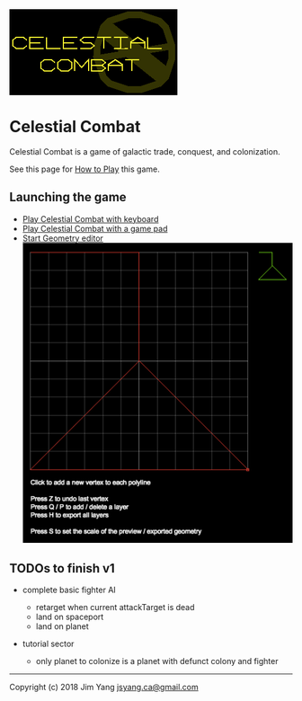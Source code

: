 <img src="how-to-play/title.png" align="center">

# Celestial Combat

Celestial Combat is a game of galactic trade, conquest, and colonization. 

See this page for [How to Play](src/how-to-play.md) this game.

## Launching the game

- [Play Celestial Combat with keyboard](http://jsyang.ca/celestial)
- [Play Celestial Combat with a game pad](http://jsyang.ca/celestial?gamepad)
- [Start Geometry editor](http://jsyang.ca/celestial?editor)<br><img src="how-to-play/editor.png">

## TODOs to finish v1

- complete basic fighter AI
    - retarget when current attackTarget is dead
    - land on spaceport
    - land on planet

- tutorial sector
    - only planet to colonize is a planet with defunct colony and fighter 

---

Copyright (c) 2018 Jim Yang <jsyang.ca@gmail.com>